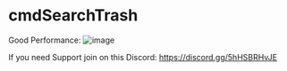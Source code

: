 
# cmdSearchTrash

Good Performance:
![image](https://github.com/cmdscripts/cmdNPCCreator/assets/123102218/daecd235-808e-432a-9e71-5614f09ea1e3)

If you need Support join on this Discord: https://discord.gg/5hHSBRHvJE
